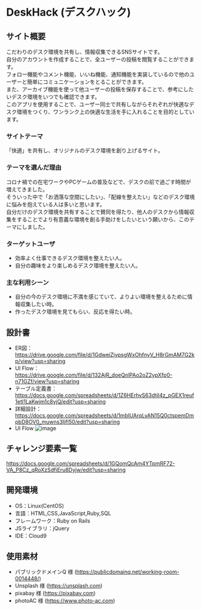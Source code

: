 # DeskHack (デスクハック)

## サイト概要
こだわりのデスク環境を共有し、情報収集できるSNSサイトです。  
自分のアカウントを作成することで、全ユーザーの投稿を閲覧することができます。  
フォロー機能やコメント機能、いいね機能、通知機能を実装しているので他のユーザーと簡単にコミュニケーションをとることができます。  
また、アーカイブ機能を使って他ユーザーの投稿を保存することで、参考にしたいデスク環境をいつでも確認できます。  
このアプリを使用することで、ユーザー同士で共有しながらそれぞれが快適なデスク環境をつくり、ワンランク上の快適な生活を手に入れることを目的としています。

### サイトテーマ
「快適」を共有し、オリジナルのデスク環境を創り上げるサイト。

### テーマを選んだ理由
コロナ禍での在宅ワークやPCゲームの普及などで、デスクの前で過ごす時間が増えてきました。  
そういった中で「お洒落な空間にしたい」、「配線を整えたい」などのデスク環境に悩みを抱えている人は多いと思います。  
自分だけのデスク環境を共有することで賛同を得たり、他人のデスクから情報収集をすることでより有意義な環境を創る手助けをしたいという願いから、このテーマにしました。

### ターゲットユーザ
* 効率よく仕事できるデスク環境を整えたい人。
* 自分の趣味をより楽しめるデスク環境を整えたい人。

### 主な利用シーン
* 自分の今のデスク環境に不満を感じていて、よりよい環境を整えるために情報収集したい時。
* 作ったデスク環境を見てもらい、反応を得たい時。

## 設計書
* ER図：https://drive.google.com/file/d/1GdweiZjypsgWxOhfnyV_H8rGmAM7G2kp/view?usp=sharing
* UI Flow：https://drive.google.com/file/d/132AjR_doeQnlPAo2oZ2ypXfp0-n71GZf/view?usp=sharing
* テーブル定義書：https://docs.google.com/spreadsheets/d/1Z6HErhvS63dtjl4z_pGEX1reuf1etI1LaKwjm1c8yjQ/edit?usp=sharing
* 詳細設計：https://docs.google.com/spreadsheets/d/1mbIUArqLyAN15Q0ctspemDmpbD8OV0_muwns3IjfI50/edit?usp=sharing
* UI Flow ![image](https://user-images.githubusercontent.com/93774386/155867372-95cd65f4-1e87-4afd-9bc8-6b654849f171.png)



## チャレンジ要素一覧
https://docs.google.com/spreadsheets/d/1GQomQcAm4YTpmRF72-VA_P8Cz_qRoXzSdfiEru8Dyjw/edit?usp=sharing

## 開発環境
- OS：Linux(CentOS)
- 言語：HTML,CSS,JavaScript,Ruby,SQL
- フレームワーク：Ruby on Rails
- JSライブラリ：jQuery
- IDE：Cloud9

## 使用素材
- パブリックドメインQ 様 (https://publicdomainq.net/working-room-0014448/)
- Unsplash 様 (https://unsplash.com)
- pixabay 様 (https://pixabay.com)
- photoAC 様 (https://www.photo-ac.com)
